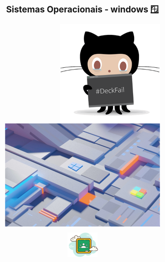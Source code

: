 <h1 align="center">Sistemas Operacionais - windows 🪟</h1>

<div align="left" widht="100">
    <img align="right" src="../../../.github/deckfailcat.png" width="325" alt="octodex-img" title="octodex">

<br>

<img src="../../../.github/bg-windows.jpg" width="575">

</div>

<br>

<footer align="center">
    <a href="https://drive.google.com/drive/folders/1tY5u2dqfIg6SbnoOwoOuk_qa08fh88XNfW1VaUK9UpvuZRJK7F_AX4NybxPhROV0ljybMHsg?usp=sharing" align="center" target="_blank">
        <img src="../../../.github/classroom.png" width="100" align="center">
    </a>
</footer>
